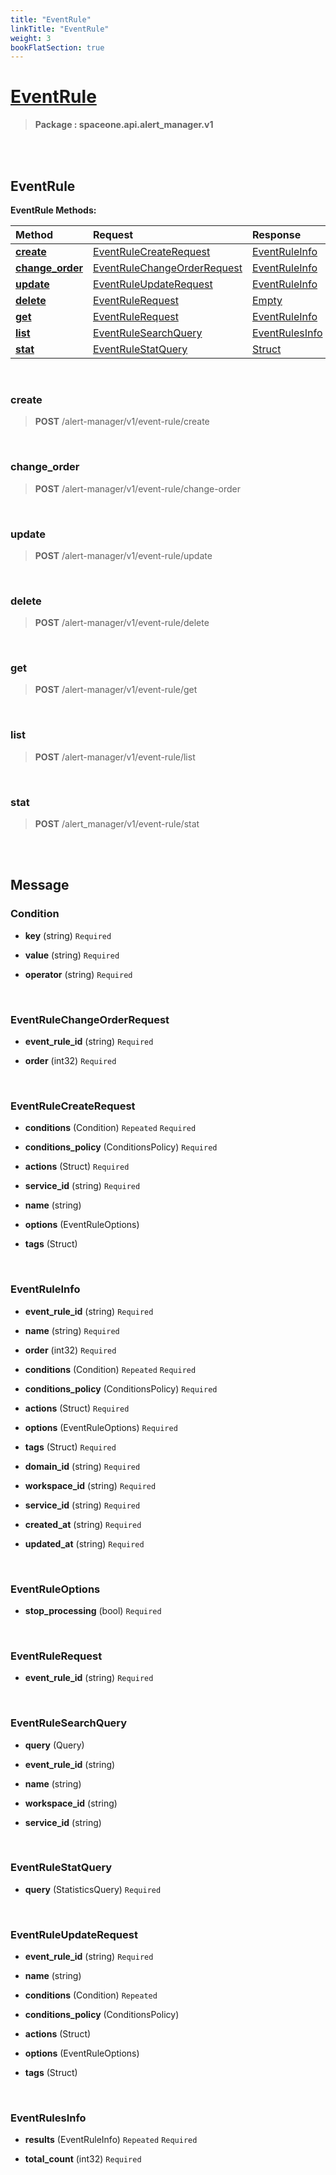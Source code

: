 ```yaml
---
title: "EventRule"
linkTitle: "EventRule"
weight: 3
bookFlatSection: true
---
```

# [EventRule](#EventRule)



>  **Package : spaceone.api.alert_manager.v1**

<br>
<br>

## EventRule





**EventRule Methods:**


| Method | Request | Response |
| :----- | :-------- | :-------- |
| [**create**](./EventRule#create) | [EventRuleCreateRequest](EventRule#eventrulecreaterequest) | [EventRuleInfo](EventRule#eventruleinfo) |
| [**change_order**](./EventRule#change_order) | [EventRuleChangeOrderRequest](EventRule#eventrulechangeorderrequest) | [EventRuleInfo](EventRule#eventruleinfo) |
| [**update**](./EventRule#update) | [EventRuleUpdateRequest](EventRule#eventruleupdaterequest) | [EventRuleInfo](EventRule#eventruleinfo) |
| [**delete**](./EventRule#delete) | [EventRuleRequest](EventRule#eventrulerequest) | [Empty](EventRule#empty) |
| [**get**](./EventRule#get) | [EventRuleRequest](EventRule#eventrulerequest) | [EventRuleInfo](EventRule#eventruleinfo) |
| [**list**](./EventRule#list) | [EventRuleSearchQuery](EventRule#eventrulesearchquery) | [EventRulesInfo](EventRule#eventrulesinfo) |
| [**stat**](./EventRule#stat) | [EventRuleStatQuery](EventRule#eventrulestatquery) | [Struct](EventRule#struct) |



    
<br>

### create





> **POST** /alert-manager/v1/event-rule/create
>






    
<br>

### change_order





> **POST** /alert-manager/v1/event-rule/change-order
>






    
<br>

### update





> **POST** /alert-manager/v1/event-rule/update
>






    
<br>

### delete





> **POST** /alert-manager/v1/event-rule/delete
>






    
<br>

### get





> **POST** /alert-manager/v1/event-rule/get
>






    
<br>

### list





> **POST** /alert-manager/v1/event-rule/list
>






    
<br>

### stat





> **POST** /alert_manager/v1/event-rule/stat
>






    


<br>
<br>

## Message



### Condition
* **key** (string)   `Required` 

    
* **value** (string)   `Required` 

    
* **operator** (string)   `Required` 

    <br>

### EventRuleChangeOrderRequest
* **event_rule_id** (string)   `Required` 

    
* **order** (int32)   `Required` 

    <br>

### EventRuleCreateRequest
* **conditions** (Condition)  `Repeated`    `Required` 

    
* **conditions_policy** (ConditionsPolicy)   `Required` 

    
* **actions** (Struct)   `Required` 

    
* **service_id** (string)   `Required` 

    
* **name** (string)  

    
* **options** (EventRuleOptions)  

    
* **tags** (Struct)  

    <br>

### EventRuleInfo
* **event_rule_id** (string)   `Required` 

    
* **name** (string)   `Required` 

    
* **order** (int32)   `Required` 

    
* **conditions** (Condition)  `Repeated`    `Required` 

    
* **conditions_policy** (ConditionsPolicy)   `Required` 

    
* **actions** (Struct)   `Required` 

    
* **options** (EventRuleOptions)   `Required` 

    
* **tags** (Struct)   `Required` 

    
* **domain_id** (string)   `Required` 

    
* **workspace_id** (string)   `Required` 

    
* **service_id** (string)   `Required` 

    
* **created_at** (string)   `Required` 

    
* **updated_at** (string)   `Required` 

    <br>

### EventRuleOptions
* **stop_processing** (bool)   `Required` 

    <br>

### EventRuleRequest
* **event_rule_id** (string)   `Required` 

    <br>

### EventRuleSearchQuery
* **query** (Query)  

    
* **event_rule_id** (string)  

    
* **name** (string)  

    
* **workspace_id** (string)  

    
* **service_id** (string)  

    <br>

### EventRuleStatQuery
* **query** (StatisticsQuery)   `Required` 

    <br>

### EventRuleUpdateRequest
* **event_rule_id** (string)   `Required` 

    
* **name** (string)  

    
* **conditions** (Condition)  `Repeated`   

    
* **conditions_policy** (ConditionsPolicy)  

    
* **actions** (Struct)  

    
* **options** (EventRuleOptions)  

    
* **tags** (Struct)  

    <br>

### EventRulesInfo
* **results** (EventRuleInfo)  `Repeated`    `Required` 

    
* **total_count** (int32)   `Required` 

    <br>
